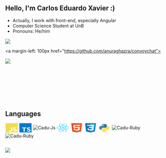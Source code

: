 ## Hello, I'm Carlos Eduardo Xavier :) 
- Actually, I work with front-end, especially Angular  
- Computer Science Student at UnB
- Pronouns: He/him



<a href="https://github.com/anuraghazra/github-readme-stats">
    <img height=200 align="center" src="https://github-readme-stats.vercel.app/api?username=xrrac42&show_icons=true&theme=dark" />
</a> 


<a margin-left: 100px href="https://github.com/anuraghazra/convoychat">

  <img height=200 align="center" src="https://github-readme-stats.vercel.app/api/top-langs?username=xrrac42&layout=compact&langs_count=8&card_width=320&theme=dark" />
</a>


<div  style= "margin-top: 100px"></div>
<head>
  <div style="display: inline_block"><br>


## Languages

  <img align="center" alt="Cadu-Js" height="30" width="40" src="https://raw.githubusercontent.com/devicons/devicon/master/icons/javascript/javascript-plain.svg">
  <img align="center" alt="Cadu-Ts" height="30" width="40" src="https://raw.githubusercontent.com/devicons/devicon/master/icons/typescript/typescript-plain.svg">
  
<img  align="center" alt="Cadu-Js" height="30" width="40"  src="https://cdn.jsdelivr.net/gh/devicons/devicon/icons/angularjs/angularjs-original.svg" />
  <img align="center" alt="Cadu-React" height="30" width="40" src="https://raw.githubusercontent.com/devicons/devicon/master/icons/react/react-original.svg">
  <img align="center" alt="Cadu-HTML" height="30" width="40" src="https://raw.githubusercontent.com/devicons/devicon/master/icons/html5/html5-original.svg">
  <img align="center" alt="Cadu-CSS" height="30" width="40" src="https://raw.githubusercontent.com/devicons/devicon/master/icons/css3/css3-original.svg">
  <img align="center" alt="Cadu-Python" height="30" width="40" src="https://raw.githubusercontent.com/devicons/devicon/master/icons/python/python-original.svg">
 
<img align="center" alt="Cadu-Ruby" height="30" width="40" src="https://cdn.jsdelivr.net/gh/devicons/devicon/icons/ruby/ruby-original.svg" />
<img align="center" alt="Cadu-Ruby" height="30" width="40" src="https://cdn.jsdelivr.net/gh/devicons/devicon/icons/linux/linux-original.svg" />
          
          
      
          
</div>
</head>

  ## 
 
<div> 
  <a href="https://www.linkedin.com/in/carlos-eduardo-xavier-7180a21ab" target="_blank"><img src="https://img.shields.io/badge/-LinkedIn-%230077B5?style=for-the-badge&logo=linkedin&logoColor=white" target="_blank"></a> 
  
</div>
